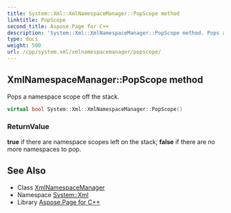 ```yaml
---
title: System::Xml::XmlNamespaceManager::PopScope method
linktitle: PopScope
second_title: Aspose.Page for C++
description: 'System::Xml::XmlNamespaceManager::PopScope method. Pops a namespace scope off the stack in C++.'
type: docs
weight: 500
url: /cpp/system.xml/xmlnamespacemanager/popscope/
---
```

## XmlNamespaceManager::PopScope method


Pops a namespace scope off the stack.

```cpp
virtual bool System::Xml::XmlNamespaceManager::PopScope()
```


### ReturnValue

**true** if there are namespace scopes left on the stack; **false** if there are no more namespaces to pop.

## See Also

* Class [XmlNamespaceManager](../)
* Namespace [System::Xml](../../)
* Library [Aspose.Page for C++](../../../)
